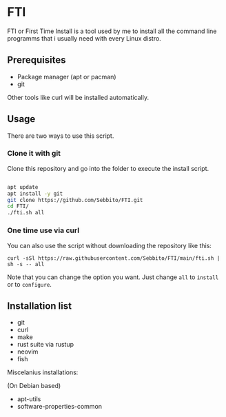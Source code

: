 # FTI

FTI or First Time Install is a tool used by me to install all the command line programms that i usually need with every Linux distro.

## Prerequisites

-  Package manager (apt or pacman)
-  git

Other tools like curl will be installed automatically.

## Usage

There are two ways to use this script.

### Clone it with git

Clone this repository and go into the folder to execute the install script.

```bash

apt update
apt install -y git
git clone https://github.com/Sebbito/FTI.git
cd FTI/
./fti.sh all

```

### One time use via curl

You can also use the script without downloading the repository like this:

`curl -sSl https://raw.githubusercontent.com/Sebbito/FTI/main/fti.sh | sh -s -- all `

Note that you can change the option you want. Just change `all` to `install` or to `configure`.
## Installation list

-  git
-  curl
-  make
-  rust suite via rustup
-  neovim
-  fish

Miscelanius installations:

(On Debian based)
-  apt-utils
-  software-properties-common
